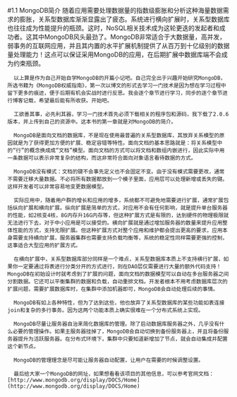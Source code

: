#1.1 MongoDB简介
	  随着应用需要处理数据量的指数级膨胀和分析这种海量数据需求的膨胀，关系型数据库渐渐显露出了疲态。系统进行横向扩展时，关系型数据库也往往成为性能提升的瓶颈。这时，NoSQL相关技术成为这轮更迭的发起者和成功者。这其中MongoDB风头最劲了。MongoDB非常适合于大数据量，高并发，弱事务的互联网应用，并且其内置的水平扩展机制提供了从百万到十亿级别的数据量处理能力！这点可以保证采用MongoDB的应用，在后期扩展中数据库端不会成为约束瓶颈。

	  以上算是作为自己开始自学MongoDB的开篇小记吧。自己完全出于兴趣开始研究MongoDB，所选书籍为《MongoDB权威指南》，第一次以博文的形式去学习一门技术是因为想在学习过程中留下更多的痕迹，便于后期有机会实战时进行反思。我会逐个章节进行学习，同步的逐个章节进行博客记载，希望最后能有所收获。开始吧。

	  工欲善其事，必先利其器，学习一门技术首先必须下载相关的程序包和源码，我下载了2.0.6版本，并上传到自己的资源中。这本书的第一章就是对MongoDB的简介。

	  MongoDB是面向文档的数据库，不是现在使用最普遍的关系型数据库，其放弃关系模型的原因就是为了获得更加方便的扩展、稳定容错等特性。面向文档的基本思路就是：将关系模型中的“行”的概念换成成“文档”模型。面向文档的方式可以将文档和数组内嵌进行，因此实际中用一条数据可以表示非常复杂的结构，而这非常符合面向对象语言看待数据的方式。

	  MongoDB没有模式：文档的键不会事先定义也不会固定不变。由于没有模式需要更改，通常不需要迁移大量数据。不必将所有数据都放到一个模子里面，应用层可以处理新增或丢失的键。这样开发者可以非常容易地变更数据模型。

	  实际应用中，随着用户群的增长和应用的增多，系统都不可避免地需要进行扩展，通常扩展包括纵向扩展和横向扩展。纵向扩展是简单的方式，对应用不会有任何影响，就是提升单台服务器的性能，如2核变4核，8G内存升16G内存等，但这种扩展方式是有限的，达到硬件的物理极限就无法进行下去，对于中小应用是可以接受的。横向扩展就是通过增加服务器的数量来提升应用整体性能的方式，支持无限扩展。但这种扩展方式对整个应用和维护都会提出更高的要求，应用本身需要支持横向扩展，服务器集群也需要支持负载均衡等，系统的稳定性同样需要更强的控制，这事适合大型应用的扩展方式。

	  在横向扩展中，关系型数据库部分同样是一个难点，关系型数据库本质上不支持横行扩展，如果你一定要通过将表进行分类分开的方式进行，则在DAO层仅需要进行大量的额外代码支持！MongoDB在初始设计时就考虑到了扩展的问题，面向文档的数据模型可以自动在多台服务器之间分割数据。它还可以平衡集群的数据和负载，自动重排文档。开发者根本不用考虑数据库层次的扩展问题，需要扩展数据库时，在集群中添加机器即可，MongoDB会自动处理后续的事情。

	  MongoDB有如上各种特性，但为了达到这些，他也放弃了关系型数据库的某些功能如表连接join和复杂的多行事务。因为这两个功能本质上确实很难在一个分布式系统上实现。

	  MongoDB尽量让服务器自治来简化数据库的管理。除了启动数据库服务器之外，几乎没有什么必要的管理操作。如果主服务器挂掉了，MongoDB会自动切换到备份服务器上，并且将备份服务器提升为活跃服务器。在分布式环境下，集群中只要知道新增加了节点，就会自动集成并配置这个新节点。

	  MongoDB的管理理念是尽可能让服务器自动配置，让用户在需要的时候调整设置。

	  最后给大家一个MongoDB的网址，如果想看看该项目的其他信息，可以参考官网文档：[http://www.mongodb.org/display/DOCS/Home](http://www.mongodb.org/display/DOCS/Home)
